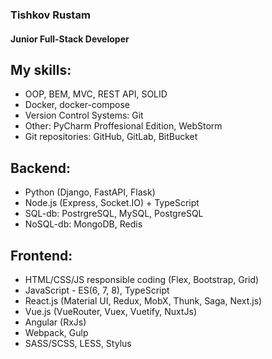 ### Tishkov Rustam
#### Junior Full-Stack Developer





My skills:
---
  + OOP, BEM, MVC, REST API, SOLID
  + Docker, docker-compose
  + Version Control Systems: Git
  + Other: PyCharm Proffesional Edition, WebStorm
  + Git repositories: GitHub, GitLab, BitBucket

 
Backend:
---
  + Python (Django, FastAPI, Flask)
  + Node.js (Express, Socket.IO) + TypeScript
  + SQL-db: PostrgreSQL, MySQL, PostgreSQL
  + NoSQL-db: MongoDB, Redis

  
Frontend:
---
  + HTML/CSS/JS responsible coding (Flex, Bootstrap, Grid)
  + JavaScript - ES(6, 7, 8), TypeScript
  + React.js (Material UI, Redux, MobX, Thunk, Saga, Next.js)
  + Vue.js (VueRouter, Vuex, Vuetify, NuxtJs)
  + Angular (RxJs)
  + Webpack, Gulp
  + SASS/SCSS, LESS, Stylus
  
